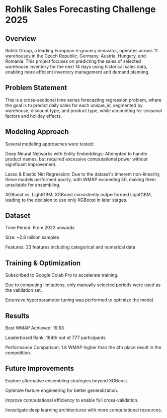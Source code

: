 # Rohlik Sales Forecasting Challenge 2025

## Overview

Rohlik Group, a leading European e-grocery innovator, operates across 11 warehouses in the Czech Republic, Germany, Austria, Hungary, and Romania. This project focuses on predicting the sales of selected warehouse inventory for the next 14 days using historical sales data, enabling more efficient inventory management and demand planning.

## Problem Statement

This is a cross-sectional time series forecasting regression problem, where the goal is to predict daily sales for each unique_id, segmented by warehouse, discount type, and product type, while accounting for seasonal factors and holiday effects.

## Modeling Approach

Several modeling approaches were tested:

Deep Neural Networks with Entity Embeddings: Attempted to handle product names, but required excessive computational power without significant improvement.

Lasso & Elastic Net Regression: Due to the dataset's inherent non-linearity, these models performed poorly, with WMAP exceeding 50, making them unsuitable for ensembling.

XGBoost vs. LightGBM: XGBoost consistently outperformed LightGBM, leading to the decision to use only XGBoost in later stages.

## Dataset

Time Period: From 2022 onwards

Size: ~2.8 million samples

Features: 33 features including categorical and numerical data

## Training & Optimization

Subscribed to Google Colab Pro to accelerate training.

Due to computing limitations, only manually selected periods were used as the validation set.

Extensive hyperparameter tuning was performed to optimize the model.

## Results

Best WMAP Achieved: 19.63

Leaderboard Rank: 164th out of 777 participants

Performance Comparison: 1.8 WMAP higher than the 4th place result in the competition.

## Future Improvements

Explore alternative ensembling strategies beyond XGBoost.

Optimize feature engineering for better generalization.

Improve computational efficiency to enable full cross-validation.

Investigate deep learning architectures with more computational resources.
